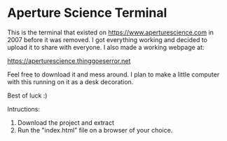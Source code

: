 # Aperture Science Terminal 

This is the terminal that existed on https://www.aperturescience.com in 2007 before it was removed. I got everything working and decided to upload it to share with everyone.
I also made a working webpage at:

https://aperturescience.thinggoeserror.net

Feel free to download it and mess around. I plan to make a little computer with this running on it as a desk decoration.

Best of luck :)

Intructions:
1. Download the project and extract
2. Run the "index.html" file on a browser of your choice.


